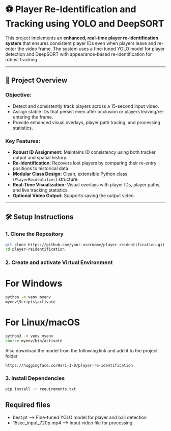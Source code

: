 # ⚽ Player Re-Identification and Tracking using YOLO and DeepSORT

This project implements an **enhanced, real-time player re-identification system** that ensures consistent player IDs even when players leave and re-enter the video frame. The system uses a fine-tuned YOLO model for player detection and DeepSORT with appearance-based re-identification for robust tracking.

---

## 🚀 Project Overview

### Objective:
- Detect and consistently track players across a 15-second input video.
- Assign stable IDs that persist even after occlusion or players leaving/re-entering the frame.
- Provide enhanced visual overlays, player path tracing, and processing statistics.

### Key Features:
- **Robust ID Assignment:** Maintains ID consistency using both tracker output and spatial history.
- **Re-Identification:** Recovers lost players by comparing their re-entry positions to historical data.
- **Modular Class Design:** Clean, extensible Python class (`PlayerReidentifier`) structure.
- **Real-Time Visualization:** Visual overlays with player IDs, player paths, and live tracking statistics.
- **Optional Video Output:** Supports saving the output video.

---

## 🛠️ Setup Instructions

### 1. Clone the Repository
```bash
git clone https://github.com/your-username/player-reidentification.git
cd player-reidentification
```
### 2. Create and activate Virtual Environment
# For Windows
```bash
python -m venv myenv
myenv\Scripts\activate
```
# For Linux/macOS
```bash
python3 -m venv myenv
source myenv/bin/activate
```
Also download the model from the following link and add it to the project folder
```bash
https://huggingface.co/Hari-1-0/player-re-identification
```
### 3. Install Dependencies
```bash
pip install -r requirements.txt
```
## Required files
- best.pt --> Fine-tuned YOLO model for player and ball detection
- 15sec_input_720p.mp4 --> Input video file for processing.
